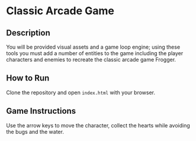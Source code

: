 # Classic Arcade Game

## Description
You will be provided visual assets and a game loop engine; using these tools you must add a number of entities to the game including the player characters and enemies to recreate the classic arcade game Frogger.

## How to Run
Clone the repository and open `index.html` with your browser.

## Game Instructions
Use the arrow keys to move the character, collect the hearts while avoiding the bugs and the water.

